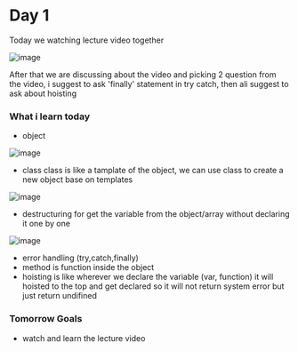 # Day 1
Today we watching lecture video together 

![image](https://user-images.githubusercontent.com/85722211/204020580-77b468a2-9876-419c-90f2-78ed157f9e32.png)

After that we are discussing about the video and picking 2 question from the video,
i suggest to ask 'finally' statement in try catch, then ali suggest to ask about hoisting

### What i learn today
* object

![image](https://user-images.githubusercontent.com/85722211/204026384-bb4a9f31-c2fd-4377-8c40-a74176b9f2a4.png)

* class
class is like a tamplate of the object, we can use class to create a new object base on templates

![image](https://user-images.githubusercontent.com/85722211/204026627-f5085432-8700-4f70-9f4d-a51cc4fa0c0b.png)

* destructuring for get the variable from the object/array without declaring it one by one

![image](https://user-images.githubusercontent.com/85722211/204026825-003c4d1c-e0aa-4c0b-8d1f-cb703cc68c7c.png)

* error handling (try,catch,finally)
* method is function inside the object
* hoisting is like wherever we declare the variable (var, function) it will hoisted to the top and get declared so it will not return system error but just return undifined

### Tomorrow Goals
* watch and learn the lecture video

